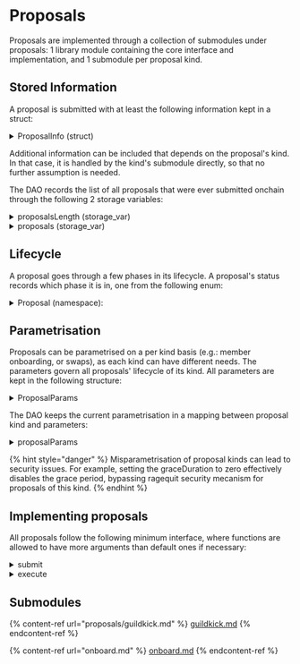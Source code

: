 # Proposals

Proposals are implemented through a collection of submodules under proposals: 1 library module containing the core interface and implementation, and 1 submodule per proposal kind.

## Stored Information

A proposal is submitted with at least the following information kept in a struct:

<details>

<summary>ProposalInfo (struct)</summary>

Basic information saved per submitted proposal.

* id (felt): An incremental identifier for the proposal.
* kind (felt): The proposal's kind as a short-string.&#x20;
* submittedBy (felt): Address of the submiter.
* submittedAt (felt): Number of the block which includes the proposal's submission.
* status (felt): The actual state of the proposal in its lifecycle.
* description (felt): A short string describing the proposal's content.

</details>

Additional information can be included that depends on the proposal's kind. In that case, it is handled by the kind's submodule directly, so that no further assumption is needed.

The DAO records the list of all proposals that were ever submitted onchain through the following 2 storage variables:

<details>

<summary>proposalsLength (storage_var)</summary>

The number of proposals ever submitted to the DAO.

_Returns_:

* length (felt)

</details>

<details>

<summary>proposals (storage_var)</summary>

The list of all proposals' info.

_Arguments_:

* id (felt): the positional index of the proposal, which is also its proposalId

_Returns_:

* proposal (ProposalInfo)

</details>

## Lifecycle

A proposal goes through a few phases in its lifecycle. A proposal's status records which phase it is in, one from the following enum:

<details>

<summary>Proposal (namespace):</summary>

* SUBMITTED = 'submitted' : in voting period
* ACCEPTED = 'accepted' : accepted and in grace period
* REJECTED = 'rejected' : rejected
* FORCED = 'forced' : sent directly to grace period

The following status are final, meaning the proposal has been closed:

* ABORTED = 'aborted' : did not go completely through voting
* EXECUTED = 'executed' : Execution is finalised and successful&#x20;
* FAILED = 'failed' : execution failed

</details>

## Parametrisation

Proposals can be parametrised on a per kind basis (e.g.: member onboarding, or swaps), as each kind can have different needs. The parameters govern all proposals' lifecycle of its kind. All parameters are kept in the following structure:

<details>

<summary>ProposalParams</summary>

Parameters pertaining to proposals' lifecycle.

_Members_:

* majority (felt): reject proposal if the percentage of YES votes among eligible votes is lower than majority.
* quorum (felt): reject proposal if the percentage of casted votes among eligible votes is lower than quorum.
* votingDuration (felt): duration of the voting period in block numbers.
* graceDuration (felt): duration of the grace period in block numbers.

</details>

The DAO keeps the current parametrisation in a mapping between proposal kind and parameters:

<details>

<summary>proposalParams</summary>

_Arguments_

* proposalKind (felt): the proposal kind to which the parameters apply

_Returns_

* ProposalParams

</details>

{% hint style="danger" %}
Misparametrisation of proposal kinds can lead to security issues. For example, setting the graceDuration to zero effectively disables the grace period, bypassing ragequit security mecanism for proposals of this kind.
{% endhint %}

## Implementing proposals &#x20;

All proposals follow the following minimum interface, where functions are allowed to have more arguments than default ones if necessary:

<details>

<summary>submit</summary>

_Arguments_

* description: felt
* more if needed

_Returns_

* success: felt

</details>

<details>

<summary>execute</summary>

_Arguments_

* proposalId: felt

_Returns_

* success: felt

</details>

## Submodules

{% content-ref url="proposals/guildkick.md" %}
[guildkick.md](proposals/guildkick.md)
{% endcontent-ref %}

{% content-ref url="onboard.md" %}
[onboard.md](onboard.md)
{% endcontent-ref %}
